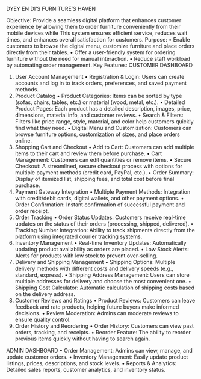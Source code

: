 DYEY EN DI’S FURNITURE’S HAVEN

Objective:
Provide a seamless digital platform that enhances customer experience by allowing them to order furniture conveniently from their mobile devices while This system ensures efficient service, reduces wait times, and enhances overall satisfaction for customers.
Purpose:
•	Enable customers to browse the digital menu, customize furniture and place orders directly from their tables.
•	Offer a user-friendly system for ordering furniture without the need for manual interaction.
•	Reduce staff workload by automating order management.
Key Features:
CUSTOMER DASHBOARD
1. User Account Management
•	Registration & Login: Users can create accounts and log in to track orders, preferences, and saved payment methods.
2. Product Catalog
•	Product Categories: Items can be sorted by type (sofas, chairs, tables, etc.) or material (wood, metal, etc.).
•	Detailed Product Pages: Each product has a detailed description, images, price, dimensions, material info, and customer reviews.
•	Search & Filters: Filters like price range, style, material, and color help customers quickly find what they need.
•	Digital Menu and Customization: Customers can browse furniture options, customization of sizes, and place orders online.
3. Shopping Cart and Checkout
•	Add to Cart: Customers can add multiple items to their cart and review them before purchase.
•	Cart Management: Customers can edit quantities or remove items.
•	Secure Checkout: A streamlined, secure checkout process with options for multiple payment methods (credit card, PayPal, etc.).
•	Order Summary: Display of itemized list, shipping fees, and total cost before final purchase.
4. Payment Gateway Integration
•	Multiple Payment Methods: Integration with credit/debit cards, digital wallets, and other payment options.
•	Order Confirmation: Instant confirmation of successful payment and order receipt.
5. Order Tracking
•	Order Status Updates: Customers receive real-time updates on the status of their orders (processing, shipped, delivered).
•	Tracking Number Integration: Ability to track shipments directly from the platform using integrated courier tracking systems.
6. Inventory Management
•	Real-time Inventory Updates: Automatically updating product availability as orders are placed.
•	Low Stock Alerts: Alerts for products with low stock to prevent over-selling.
7. Delivery and Shipping Management
•	Shipping Options: Multiple delivery methods with different costs and delivery speeds (e.g., standard, express).
•	Shipping Address Management: Users can store multiple addresses for delivery and choose the most convenient one.
•	Shipping Cost Calculator: Automatic calculation of shipping costs based on the delivery address.
8. Customer Reviews and Ratings
•	Product Reviews: Customers can leave feedback and rate products, helping future buyers make informed decisions.
•	Review Moderation: Admins can moderate reviews to ensure quality control.
9. Order History and Reordering
•	Order History: Customers can view past orders, tracking, and receipts.
•	Reorder Feature: The ability to reorder previous items quickly without having to search again.

ADMIN DASHBOARD
•	Order Management: Admins can view, manage, and update customer orders.
•	Inventory Management: Easily update product listings, prices, descriptions, and stock levels.
•	Reports & Analytics: Detailed sales reports, customer analytics, and inventory status.

